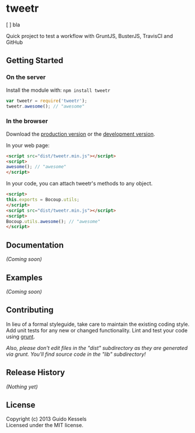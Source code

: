 # tweetr

[ ] bla

Quick project to test a workflow with GruntJS, BusterJS, TravisCI and GitHub

## Getting Started
### On the server
Install the module with: `npm install tweetr`

```javascript
var tweetr = require('tweetr');
tweetr.awesome(); // "awesome"
```

### In the browser
Download the [production version][min] or the [development version][max].

[min]: https://raw.github.com/guidokessels/tweetr/master/dist/tweetr.min.js
[max]: https://raw.github.com/guidokessels/tweetr/master/dist/tweetr.js

In your web page:

```html
<script src="dist/tweetr.min.js"></script>
<script>
awesome(); // "awesome"
</script>
```

In your code, you can attach tweetr's methods to any object.

```html
<script>
this.exports = Bocoup.utils;
</script>
<script src="dist/tweetr.min.js"></script>
<script>
Bocoup.utils.awesome(); // "awesome"
</script>
```

## Documentation
_(Coming soon)_

## Examples
_(Coming soon)_

## Contributing
In lieu of a formal styleguide, take care to maintain the existing coding style. Add unit tests for any new or changed functionality. Lint and test your code using [grunt](http://gruntjs.com/).

_Also, please don't edit files in the "dist" subdirectory as they are generated via grunt. You'll find source code in the "lib" subdirectory!_

## Release History
_(Nothing yet)_

## License
Copyright (c) 2013 Guido Kessels  
Licensed under the MIT license.

